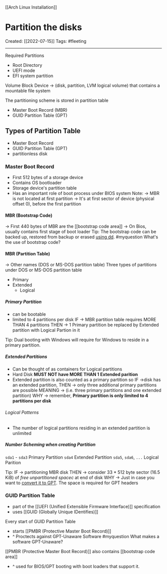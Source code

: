 [[Arch Linux Installation]]

# Partition the disks
Created:  [[2022-07-15]]
Tags: #fleeting 

---
Required Partitions
- Root Directory
- UEFI mode
- EFI system partition



Volume
Block Device -> (disk, partition, LVM logical volume)
that contains a mountable file system



The partitioning scheme is stored in partition table
- Master Boot Record (MBR)
- GUID Partition Table (GPT)

## Types of Partition Table
- Master Boot Record
- GUID Partition Table (GPT)
- partitionless disk


### Master Boot Record
- First 512 bytes of a storage device
- Contains OS bootloader
- Storage device's partition table
- Has an important role of boot process under BIOS system
Note:
-> MBR is not located at first partition
-> It's at first sector of device (physical offset 0), before the first partition

#### MBR (Bootstrap Code)
-> First 440 bytes of MBR are the [[bootstrap code area]]
-> On Bios, usually contains first stage of boot loader
Tip: The bootstrap code can be backed up, restored from backup or erased [using dd](https://wiki.archlinux.org/title/Dd#Backup_and_restore_MBR "Dd").
#myquestion What's the use of bootstrap code?


#### MBR (Partition Table)
-> Other names (DOS or MS-DOS partition table)
Three types of partitions under DOS or MS-DOS partition table
- Primary
- Extended 
    - Logical

##### Primary Partition
- can be bootable
- limited to 4 partitions per disk
IF -> MBR partition table requires MORE THAN 4 partitions
THEN -> 1 Primary partition be replaced by Extended partition with Logical Partion in it 

Tip: Dual booting with Windows will require for Windows to reside in a primary partition.

##### Extended Partitions
- Can be thought of as containers for Logical partitions
- Hard Disk **MUST NOT have MORE THAN 1 Extended parition**
- Extended partition is also counted as a primary partition 
    so IF ->disk has an extended partition, 
    THEN -> only three additional primary partitions are possible 
    MEANING -> (i.e. three primary partitions and one extended partition)
    WHY -> remember, **Primary partition is only limited to 4 partitions per disk**
###### Logical Patterns
- The number of logical partitions residing in an extended partition is unlimited

##### Number Scheming when creating Partition
`sda1` - `sda3` Primary Partition
`sda4` Extended Partition
    `sda5`, `sda6`, `...` Logical Parition

Tip: 
IF -> partitioning MBR disk
THEN -> consider 33 * 512 byte sector (16.5 KiB) of _free unpartitioned spacec_ at end of disk
WHY -> Just in case you want to [convert it to GPT](https://wiki.archlinux.org/title/Gdisk#Convert_between_MBR_and_GPT "Gdisk"). The space is required for GPT headers


### GUID Partition Table
- part of the [[UEFI (Unified Extensible Firmware Interface)]] specification
- uses [[GUID (Globally Unique IDentifies)]]

Every start of GUID Partition Table
- starts [[PMBR (Protective Master Boot Record)]]
- ^ Proctects against GPT-Unaware Software
#myquestion What makes a software GPT-Unaware?

[[PMBR (Protective Master Boot Record)]] also contains [[bootstrap code area]]
- ^ used for BIOS/GPT booting with boot loaders that support it.



